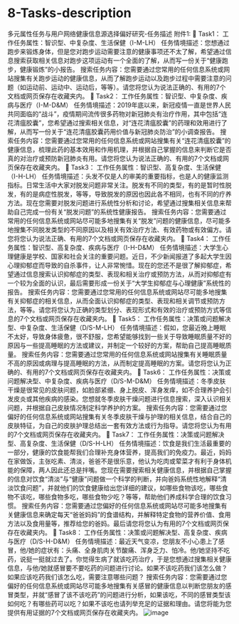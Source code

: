 # 8-Tasks-description
多元属性任务与用户网络健康信息源选择偏好研究-任务描述
附件1:
	Task1：
工作任务属性：智识型、中复杂度、生活保健（I-M-LH）
任务情境描述：您想通过跑步来锻炼身体，但是您对跑步运动需要注意的健康事项还不太了解，希望通过信息搜索获取相关信息对跑步这项运动有一个全面的了解，从而写一份关于“健康跑步，健康锻炼”的小报告。
搜索任务内容：您需要通过您常用的任何信息系统或网站搜集有关跑步运动的健康信息，从而了解跑步运动以及跑步过程中需要注意的问题（如运动前、运动中、运动后，等等）。请您将您认为说法正确的、有用的7个文档或网页保存在收藏夹内。
	Task2：
工作任务属性：智识型、中复杂度、疾病与医疗（I-M-D&M）
任务情境描述：2019年底以来，新冠疫情一直是世界人民共同面临的“战斗”，疫情期间流传很多药物对新冠肺炎有治疗作用，其中包括“连花清瘟胶囊”，您希望通过搜索相关信息，对“连花清瘟胶囊”的药理和效用进行了解，从而写一份关于“连花清瘟胶囊药用价值与新冠肺炎防治”的小调查报告。
搜索任务内容：您需要通过您常用的任何信息系统或网站搜集有关“连花清瘟胶囊”的健康信息，梳理此药的基本效用和作用机理，并根据自己掌握的信息来判断它是否真的对治疗或预防新冠肺炎有用。请您将您认为说法正确的、有用的7个文档或网页保存在收藏夹内。
	Task3：
工作任务属性：智识型、高复杂度、生活保健（I-H-LH）
任务情境描述：头发不仅是人的审美的重要指标，也是人的健康监测指标。日常生活中大家对脱发问题非常关注。脱发有不同的类型，有的是暂时性脱发，有的是病症性脱发，等等，导致脱发的原因也因此各不相同，也有不同的疗养方法。现在您需要对脱发问题进行系统性分析和讨论，希望通过搜集相关信息来帮助自己完成一份有关“脱发问题”的系统性健康报告。
搜索任务内容：您需要通过常用的任何信息系统或网站尽可能多地搜集有关“脱发”问题的健康信息，尽可能多地搜集不同脱发类型的不同原因以及相关有效治疗方法、有效药物或有效偏方。请您将您认为说法正确、有用的7个文档或网页保存在收藏夹内。
	Task4：
工作任务属性：智识型、高复杂度、疾病与医疗（I-H-D&M）
任务情境描述：大学生心理健康是学校、国家和社会关注的重要问题。近日，不少新闻报道了多起大学生因心理抑郁症而导致的自杀事件，让人非常惋惜。现在的您还不是很了解抑郁症，希望通过信息搜索认识抑郁症的类型、表现和相关治疗或预防方法，从而对抑郁症有一个较为全面的认识，最后需要形成一份关于“大学生抑郁症与心理健康”系统性的报告。
搜索任务内容：您需要通过您常用的任何信息系统或网站尽可能多地搜集有关抑郁症的相关信息，从而全面认识抑郁症的类型、表现和相关调节或预防方法，等等。请您将您认为正确的类型划分、表现形式和有效的治疗或预防方式等信息的7个文档或网页保存在收藏夹内。
	Task5：
工作任务属性：决策或问题解决型、中复杂度、生活保健（D/S-M-LH）
任务情境描述：假如，您最近晚上睡眠不太好，导致身体疲惫，很不舒服，您希望能够找到一些关于导致睡眠质量不好的原因与一些提高睡眠的方法或建议，并制定一个较好的方案，帮助自己提高睡眠质量。
搜索任务内容：您需要通过您常用的任何信息系统或网站搜集有关睡眠质量不高的原因或病理与提高睡眠的方法，从而制定提高睡眠的方案。请您将您认为正确的、有用的7个文档或网页保存在收藏夹内。
	Task6：
工作任务属性：决策或问题解决型、中复杂度、疾病与医疗（D/S-M-D&M）
任务情境描述：冬季皮肤干燥是很常见的皮肤问题，如脸部紧绷、身上脱皮、浑身发痒，如不合理养护会引发皮炎或其他疾病的感染。您想就冬季皮肤干燥问题进行信息搜索，深入认识相关问题，并根据自己皮肤情况制定科学养护的方案。
搜索任务内容：您需要通过您偏好的任何信息系统或网站搜集有关冬季皮肤干燥与护理的相关信息，结合自己的皮肤特征，为自己的皮肤护理总结出一套有效方法或行为指导。请您将您认为有用的7个文档或网页保存在收藏夹内。
	Task7：
工作任务属性：决策或问题解决型、高复杂度、生活保健（D/S-H-LH）
任务情境描述：饮食是我们生活最重要的一部分，健康的饮食能帮我们合理补充身体营养，提高我们的免疫力。最近，妈妈在家做饭，主张吃素、清淡，爸爸不是很乐意，他认为吃肉或荤菜才有利于身体机能的保障，两人因此还总是拌嘴。您现在需要搜索相关健康信息，并根据自己掌握的信息对饮食“清淡”与“健康”问题做一个科学的判断，并向爸妈系统性地解释“清淡饮食问题”，并就他们的饮食健康给出您详细的建议，如哪些食物该吃，哪些食物不该吃，哪些食物多吃，哪些食物少吃？等等，帮助他们养成科学合理的饮食习惯。
搜索任务内容：您需要通过您偏好的任何信息系统或网站尽可能多地搜集有关健康信息来确定每天“爸爸妈妈”的食谱结构，并解释特定食物的营养价值、食用方法以及食用量等，推荐给您的爸妈。最后请您将您认为有用的7个文档或网页保存在收藏夹内。
	Task8：
工作任务属性：决策或问题解决型、高复杂度、疾病与医疗（D/S-H-D&M）
任务情境描述：最近天气变凉，您朋友不小心患上了感冒，他/她的症状有：头痛、全身肌肉关节酸痛、浑身乏力、怕冷。他/她坚持不吃药，说挺一挺就过去了。你觉得生病了就该吃药治疗，于是您想通过搜集相关健康信息，与他/她就感冒要不要吃药的问题进行讨论。如果不该吃药我们该怎么做？如果应该吃药我们该怎么吃，需要注意哪些问题？
搜索任务内容：您需要通过您偏好的任何信息系统或网站尽可能多地搜集有关感冒的健康信息以判断您朋友的感冒类型，并就“感冒了该不该吃药”的问题进行分析，如果该吃，不同的感冒类型该如何吃？有哪些药可以吃？如果不该吃也请列举充足的证据和理由。请您将能为您提供有用证据的7个文档或网页保存在收藏夹内。
![image](https://github.com/ShawnZhang2024/8-Tasks-description/assets/158453008/46c28f69-ba9d-4c9f-81f3-d36aad66ae7a)
